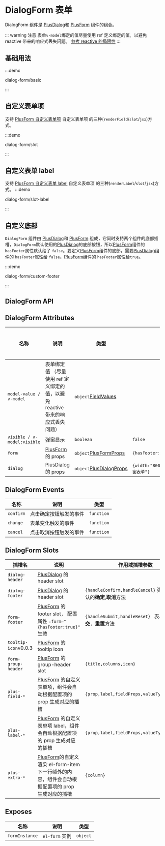 # DialogForm 表单

DialogForm 组件是 [PlusDialog](/components/dialog.html)和 [PlusForm](/components/form.html) 组件的组合。

::: warning 注意
表单`v-model`绑定的值尽量使用 ref 定义绑定的值，以避免 reactive 带来的响应式丢失问题。 <el-text  type="primary" tag="ins">[参考 reactive 的局限性](https://cn.vuejs.org/guide/essentials/reactivity-fundamentals.html#limitations-of-reactive)</el-text>
:::

## 基础用法

:::demo

dialog-form/basic

:::

## 自定义表单项

支持 [PlusForm 自定义表单项](/components/form.html#自定义表单项-renderfield) 自定义表单项 的三种(`renderField`/`slot`/`jsx`)方式。

:::demo

dialog-form/slot

:::

## 自定义表单 label

支持 [PlusForm 自定义表单 label](/components/form.html#自定义表单-label-插槽) 自定义表单项 的三种(`renderLabel`/`slot`/`jsx`)方式。
:::demo

dialog-form/slot-label

:::

## 自定义底部

`DialogForm` 组件由 [PlusDialog](/components/dialog.html)和 [PlusForm](/components/form.html) 组成，它同时支持两个组件的底部插槽，`DialogForm`默认使用的[PlusDialog](/components/dialog.html)的底部按钮，所以[PlusForm](/components/form.html)组件的 `hasFooter`属性默认给了 `false`。要定义[PlusForm](/components/form.html)组件的底部，需要[PlusDialog](/components/dialog.html)组件的 `hasFooter`属性给 `false`，[PlusForm](/components/form.html)组件的 `hasFooter`属性给`true`。

:::demo

dialog-form/custom-footer

:::

## DialogForm API

## DialogForm Attributes

| 名称                        | 说明                                                                                                             | 类型                                                               | 默认值                                         | 是否必须 |
| --------------------------- | ---------------------------------------------------------------------------------------------------------------- | ------------------------------------------------------------------ | ---------------------------------------------- | -------- |
| `model-value / v-model`     | 表单绑定值 <el-text type="warning">（尽量使用 ref 定义绑定的值，以避免 reactive 带来的响应式丢失问题）</el-text> | `object`[FieldValues](/components/type.html#fieldvalues)           |                                                | 否       |
| `visible / v-model:visible` | 弹窗显示                                                                                                         | `boolean`                                                          | `false`                                        | 否       |
| `form`                      | [PlusForm](/components/form.html) 的 props                                                                       | `object`[PlusFormProps](/components/form.html#form-attributes)     | `{hasFooter:false,footerAlign:'right'}`        | 否       |
| `dialog`                    | [PlusDialog](/components/dialog.html) 的 props                                                                   | `object`[PlusDialogProps](/components/form.html#dialof-attributes) | `{width:"800px",top:"10vh", title:"弹窗表单"}` | 否       |

## DialogForm Events

| 名称      | 说明                   | 类型                                                                                        |
| --------- | ---------------------- | ------------------------------------------------------------------------------------------- |
| `confirm` | 点击确定按钮触发的事件 | `function` <docs-tip content='(values: FieldValues) => void'></docs-tip>                    |
| `change`  | 表单变化触发的事件     | `function` <docs-tip content='(values: FieldValues,column: PlusColumn) => void'></docs-tip> |
| `cancel`  | 点击取消按钮触发的事件 | `function` <docs-tip content='() => void'></docs-tip>                                       |

## DialogForm Slots

| 插槽名                                | 说明                                                                                                                               | 作用域插槽参数                                                     |
| ------------------------------------- | ---------------------------------------------------------------------------------------------------------------------------------- | ------------------------------------------------------------------ |
| `dialog-header`                       | [PlusDialog](/components/dialog.html#dialog-slots) 的 header slot                                                                  |                                                                    |
| `dialog-footer`                       | [PlusDialog](/components/dialog.html#dialog-slots) 的 header slot                                                                  | `{handleConfirm,handleCancel}` 弹窗表单默认的**确定**,**取消**方法 |
| `form-footer`                         | [PlusForm](/components/form.html#form-slots) 的 footer slot， 配置属性 `:form="{hasFooter:true}"` 生效                             | `{handleSubmit,handleReset} ` 表单默认的**提交**，**重置**方法     |
| `tooltip-icon`<el-tag>v0.0.3</el-tag> | [PlusForm](/components/form.html#form-slots) 的 tooltip icon                                                                       |                                                                    |
| `form-group-header`                   | [PlusForm](/components/form.html#form-slots) 的 group-header slot                                                                  | `{title,columns,icon}`                                             |
| `plus-field-*`                        | [PlusForm](/components/form.html#form-slots) 的自定义表单项，组件会自动根据配置项的 prop 生成对应的插槽                            | `{prop,label,fieldProps,valueType,column}`                         |
| `plus-label-*`                        | [PlusForm](/components/form.html#form-slots) 的自定义表单项 label，组件会自动根据配置项的 prop 生成对应的插槽                      | `{prop,label,fieldProps,valueType,column}`                         |
| `plus-extra-*`                        | [PlusForm](/components/form.html#form-slots)的自定义渲染 el-form-item 下一行额外的内容，组件会自动根据配置项的 prop 生成对应的插槽 | `{column}`                                                         |

## Exposes

| 名称           | 说明           | 类型                                                                 |
| -------------- | -------------- | -------------------------------------------------------------------- |
| `formInstance` | `el-form` 实例 | `object` <docs-tip content="InstanceType<typeof ElForm>"></docs-tip> |
